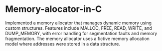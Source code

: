 # Memory-alocator-in-C
Implemented a memory allocator that manages dynamic memory using custom structures. Features include MALLOC, FREE, READ, WRITE, and DUMP_MEMORY, with error handling for segmentation faults and memory fragmentation.
The memory allocator uses a fictive memory allocation model where addresses were stored in a data structure.
